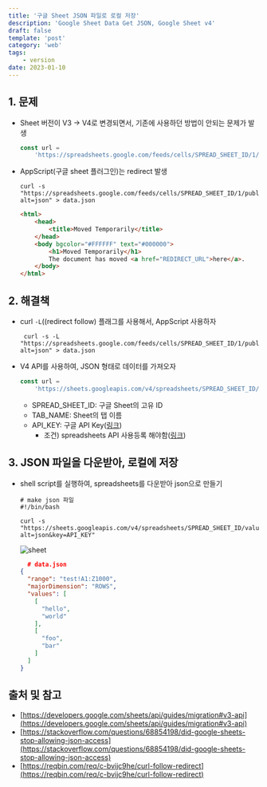 ```yaml
---
title: '구글 Sheet JSON 파일로 로컬 저장'
description: 'Google Sheet Data Get JSON, Google Sheet v4'
draft: false
template: 'post'
category: 'web'
tags:
    - version
date: 2023-01-10
---
```


## 1. 문제

-   Sheet 버전이 V3 -> V4로 변경되면서, 기존에 사용하던 방법이 안되는 문제가 발생
    ```js
    const url =
        'https://spreadsheets.google.com/feeds/cells/SPREAD_SHEET_ID/1/public/full?alt=json'
    ```
-   AppScript(구글 sheet 플러그인)는 redirect 발생
    ```shell
    curl -s  "https://spreadsheets.google.com/feeds/cells/SPREAD_SHEET_ID/1/public/full?alt=json" > data.json
    ```
    ```html
    <html>
        <head>
            <title>Moved Temporarily</title>
        </head>
        <body bgcolor="#FFFFFF" text="#000000">
            <h1>Moved Temporarily</h1>
            The document has moved <a href="REDIRECT_URL">here</a>.
        </body>
    </html>
    ```

## 2. 해결책

-   curl `-L`((redirect follow) 플래그를 사용해서, AppScript 사용하자
    ```shell
     curl -s -L  "https://spreadsheets.google.com/feeds/cells/SPREAD_SHEET_ID/1/public/full?alt=json" > data.json
    ```
-   V4 API를 사용하여, JSON 형태로 데이터를 가져오자
    ```js
    const url =
        'https://sheets.googleapis.com/v4/spreadsheets/SPREAD_SHEET_ID/values/TAB_NAME?alt=json&key=API_KEY'
    ```
    -   SPREAD_SHEET_ID: 구글 Sheet의 고유 ID
    -   TAB_NAME: Sheet의 탭 이름
    -   API_KEY: 구글 API Key([링크](https://console.cloud.google.com/apis/credentials))
        -   조건) spreadsheets API 사용등록 해야함([링크](https://console.cloud.google.com/apis/api/sheets.googleapis.com))

## 3. JSON 파일을 다운받아, 로컬에 저장

-   shell script를 실행하여, spreadsheets를 다운받아 json으로 만들기

    ```
    # make json 파일
    #!/bin/bash

    curl -s "https://sheets.googleapis.com/v4/spreadsheets/SPREAD_SHEET_ID/values/TAB_NAME?alt=json&key=API_KEY"
    ```

    ![sheet](/assets/google-sheet/sheet.png)

    ```json
      # data.json
    {
      "range": "test!A1:Z1000",
      "majorDimension": "ROWS",
      "values": [
        [
          "hello",
          "world"
        ],
        [
          "foo",
          "bar"
        ]
      ]
    }
    ```

## 출처 및 참고

-   [https://developers.google.com/sheets/api/guides/migration#v3-api](https://developers.google.com/sheets/api/guides/migration#v3-api)
-   [https://stackoverflow.com/questions/68854198/did-google-sheets-stop-allowing-json-access](https://stackoverflow.com/questions/68854198/did-google-sheets-stop-allowing-json-access)
-   [https://reqbin.com/req/c-bvijc9he/curl-follow-redirect](https://reqbin.com/req/c-bvijc9he/curl-follow-redirect)
